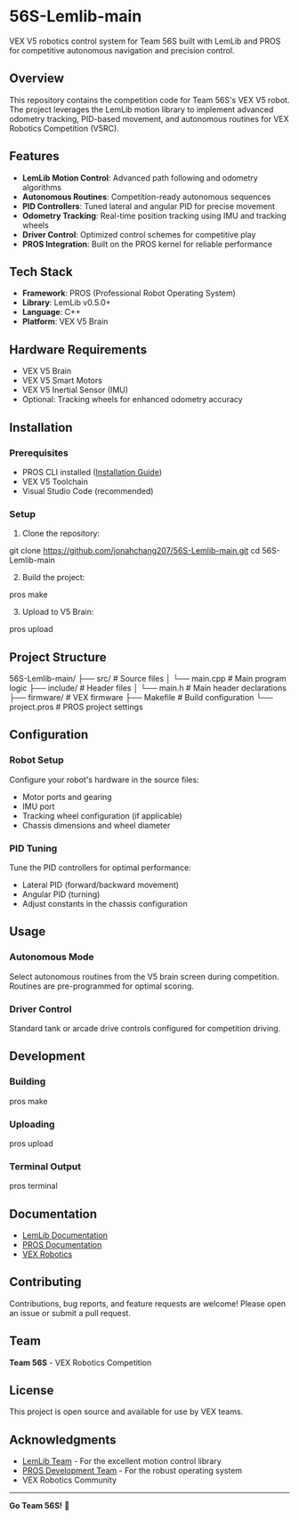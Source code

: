 # 56S-Lemlib-main

VEX V5 robotics control system for Team 56S built with LemLib and PROS for competitive autonomous navigation and precision control.

## Overview

This repository contains the competition code for Team 56S's VEX V5 robot. The project leverages the LemLib motion library to implement advanced odometry tracking, PID-based movement, and autonomous routines for VEX Robotics Competition (V5RC).

## Features

- **LemLib Motion Control**: Advanced path following and odometry algorithms
- **Autonomous Routines**: Competition-ready autonomous sequences
- **PID Controllers**: Tuned lateral and angular PID for precise movement
- **Odometry Tracking**: Real-time position tracking using IMU and tracking wheels
- **Driver Control**: Optimized control schemes for competitive play
- **PROS Integration**: Built on the PROS kernel for reliable performance

## Tech Stack

- **Framework**: PROS (Professional Robot Operating System)
- **Library**: LemLib v0.5.0+
- **Language**: C++
- **Platform**: VEX V5 Brain

## Hardware Requirements

- VEX V5 Brain
- VEX V5 Smart Motors
- VEX V5 Inertial Sensor (IMU)
- Optional: Tracking wheels for enhanced odometry accuracy

## Installation

### Prerequisites
- PROS CLI installed ([Installation Guide](https://pros.cs.purdue.edu/v5/getting-started/index.html))
- VEX V5 Toolchain
- Visual Studio Code (recommended)

### Setup

1. Clone the repository:

git clone https://github.com/jonahchang207/56S-Lemlib-main.git
cd 56S-Lemlib-main

2. Build the project:

pros make

3. Upload to V5 Brain:

pros upload

## Project Structure

56S-Lemlib-main/
├── src/              # Source files
│   └── main.cpp      # Main program logic
├── include/          # Header files
│   └── main.h        # Main header declarations
├── firmware/         # VEX firmware
├── Makefile          # Build configuration
└── project.pros      # PROS project settings


## Configuration

### Robot Setup
Configure your robot's hardware in the source files:
- Motor ports and gearing
- IMU port
- Tracking wheel configuration (if applicable)
- Chassis dimensions and wheel diameter

### PID Tuning
Tune the PID controllers for optimal performance:
- Lateral PID (forward/backward movement)
- Angular PID (turning)
- Adjust constants in the chassis configuration

## Usage

### Autonomous Mode
Select autonomous routines from the V5 brain screen during competition. Routines are pre-programmed for optimal scoring.

### Driver Control
Standard tank or arcade drive controls configured for competition driving.

## Development

### Building

pros make

### Uploading

pros upload

### Terminal Output

pros terminal

## Documentation

- [LemLib Documentation](https://lemlib.readthedocs.io/)
- [PROS Documentation](https://pros.cs.purdue.edu/)
- [VEX Robotics](https://www.vexrobotics.com/)

## Contributing

Contributions, bug reports, and feature requests are welcome! Please open an issue or submit a pull request.

## Team

**Team 56S** - VEX Robotics Competition

## License

This project is open source and available for use by VEX teams.

## Acknowledgments

- [LemLib Team](https://github.com/LemLib) - For the excellent motion control library
- [PROS Development Team](https://github.com/purduesigbots) - For the robust operating system
- VEX Robotics Community

---

**Go Team 56S!** 🤖
